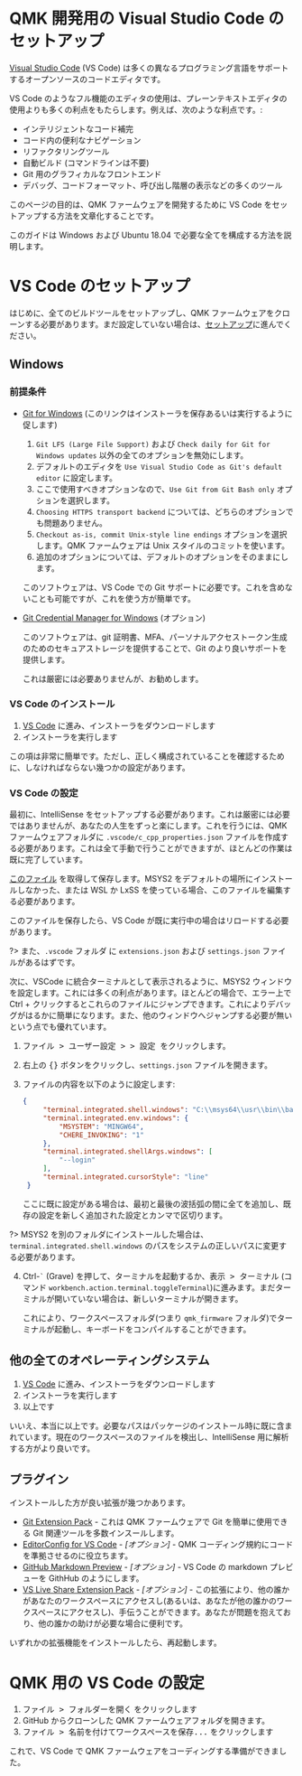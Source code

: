 # QMK 開発用の Visual Studio Code のセットアップ

<!---
  original document: 0.13.17:docs/other_vscode.md
  git diff 0.13.17 HEAD -- docs/other_vscode.md | cat
-->

[Visual Studio Code](https://code.visualstudio.com/) (VS Code) は多くの異なるプログラミング言語をサポートするオープンソースのコードエディタです。

VS Code のようなフル機能のエディタの使用は、プレーンテキストエディタの使用よりも多くの利点をもたらします。例えば、次のような利点です。:
* インテリジェントなコード補完
* コード内の便利なナビゲーション
* リファクタリングツール
* 自動ビルド (コマンドラインは不要)
* Git 用のグラフィカルなフロントエンド
* デバッグ、コードフォーマット、呼び出し階層の表示などの多くのツール

このページの目的は、QMK ファームウェアを開発するために VS Code をセットアップする方法を文章化することです。

このガイドは Windows および Ubuntu 18.04 で必要な全てを構成する方法を説明します。

# VS Code のセットアップ
はじめに、全てのビルドツールをセットアップし、QMK ファームウェアをクローンする必要があります。まだ設定していない場合は、[セットアップ](ja/newbs_getting_started.md)に進んでください。

## Windows

### 前提条件

* [Git for Windows](https://git-scm.com/download/win) (このリンクはインストーラを保存あるいは実行するように促します)

   1. `Git LFS (Large File Support)` および `Check daily for Git for Windows updates` 以外の全てのオプションを無効にします。
   2. デフォルトのエディタを `Use Visual Studio Code as Git's default editor` に設定します。
   3. ここで使用すべきオプションなので、`Use Git from Git Bash only` オプションを選択します。
   4. `Choosing HTTPS transport backend` については、どちらのオプションでも問題ありません。
   5. `Checkout as-is, commit Unix-style line endings` オプションを選択します。QMK ファームウェアは Unix スタイルのコミットを使います。
   6. 追加のオプションについては、デフォルトのオプションをそのままにします。

  このソフトウェアは、VS Code での Git サポートに必要です。これを含めないことも可能ですが、これを使う方が簡単です。

* [Git Credential Manager for Windows](https://github.com/Microsoft/Git-Credential-Manager-for-Windows/releases) (オプション)

   このソフトウェアは、git 証明書、MFA、パーソナルアクセストークン生成のためのセキュアストレージを提供することで、Git のより良いサポートを提供します。

   これは厳密には必要ありませんが、お勧めします。


### VS Code のインストール

1. [VS Code](https://code.visualstudio.com/) に進み、インストーラをダウンロードします
2. インストーラを実行します

この項は非常に簡単です。ただし、正しく構成されていることを確認するために、しなければならない幾つかの設定があります。

### VS Code の設定

最初に、IntelliSense をセットアップする必要があります。これは厳密には必要ではありませんが、あなたの人生をずっと楽にします。これを行うには、QMK ファームウェアフォルダに `.vscode/c_cpp_properties.json` ファイルを作成する必要があります。これは全て手動で行うことができますが、ほとんどの作業は既に完了しています。

[このファイル](https://gist.github.com/drashna/48e2c49ce877be592a1650f91f8473e8) を取得して保存します。MSYS2 をデフォルトの場所にインストールしなかった、または WSL か LxSS を使っている場合、このファイルを編集する必要があります。

このファイルを保存したら、VS Code が既に実行中の場合はリロードする必要があります。

?> また、`.vscode` フォルダ に `extensions.json` および `settings.json` ファイルがあるはずです。


次に、VSCode に統合ターミナルとして表示されるように、MSYS2 ウィンドウを設定します。これには多くの利点があります。ほとんどの場合で、エラー上で Ctrl + クリックするとこれらのファイルにジャンプできます。これによりデバッグがはるかに簡単になります。また、他のウィンドウへジャンプする必要が無いという点でも優れています。

1. <kbd><kbd>ファイル</kbd> > <kbd>ユーザー設定 ></kbd> > <kbd>設定</kbd> </kbd> をクリックします。
2. 右上の <kbd>{}</kbd> ボタンをクリックし、`settings.json` ファイルを開きます。
3. ファイルの内容を以下のように設定します:

   ```json
   {
        "terminal.integrated.shell.windows": "C:\\msys64\\usr\\bin\\bash.exe",
        "terminal.integrated.env.windows": {
            "MSYSTEM": "MINGW64",
            "CHERE_INVOKING": "1"
        },
        "terminal.integrated.shellArgs.windows": [
            "--login"
        ],
        "terminal.integrated.cursorStyle": "line"
    }
    ```

   ここに既に設定がある場合は、最初と最後の波括弧の間に全てを追加し、既存の設定を新しく追加された設定とカンマで区切ります。

?> MSYS2 を別のフォルダにインストールした場合は、`terminal.integrated.shell.windows` のパスをシステムの正しいパスに変更する必要があります。

4. Ctrl-<code>&#96;</code> (Grave) を押して、ターミナルを起動するか、<kbd><kbd>表示</kbd> > <kbd>ターミナル</kbd></kbd> (コマンド `workbench.action.terminal.toggleTerminal`)に進みます。まだターミナルが開いていない場合は、新しいターミナルが開きます。

   これにより、ワークスペースフォルダ(つまり `qmk_firmware` フォルダ)でターミナルが起動し、キーボードをコンパイルすることができます。


## 他の全てのオペレーティングシステム

1. [VS Code](https://code.visualstudio.com/) に進み、インストーラをダウンロードします
2. インストーラを実行します
3. 以上です

いいえ、本当に以上です。必要なパスはパッケージのインストール時に既に含まれています。現在のワークスペースのファイルを検出し、IntelliSense 用に解析する方がより良いです。

## プラグイン

インストールした方が良い拡張が幾つかあります。

* [Git Extension Pack](https://marketplace.visualstudio.com/items?itemName=donjayamanne.git-extension-pack) -
これは QMK ファームウェアで Git を簡単に使用できる Git 関連ツールを多数インスールします。
* [EditorConfig for VS Code](https://marketplace.visualstudio.com/items?itemName=EditorConfig.EditorConfig) - _[オプション]_ -  QMK コーディング規約にコードを準拠させるのに役立ちます。
* [GitHub Markdown Preview](https://marketplace.visualstudio.com/items?itemName=bierner.github-markdown-preview) - _[オプション]_ - VS Code の markdown プレビューを GithHub のようにします。
* [VS Live Share Extension Pack](https://marketplace.visualstudio.com/items?itemName=MS-vsliveshare.vsliveshare-pack) - _[オプション]_ - この拡張により、他の誰かがあなたのワークスペースにアクセスし(あるいは、あなたが他の誰かのワークスペースにアクセスし)、手伝うことができます。あなたが問題を抱えており、他の誰かの助けが必要な場合に便利です。

いずれかの拡張機能をインストールしたら、再起動します。

# QMK 用の VS Code の設定
1. <kbd><kbd>ファイル</kbd> > <kbd>フォルダーを開く</kbd></kbd> をクリックします
2. GitHub からクローンした QMK ファームウェアフォルダを開きます。
3. <kbd><kbd>ファイル</kbd> > <kbd>名前を付けてワークスペースを保存...</kbd></kbd> をクリックします

これで、VS Code で QMK ファームウェアをコーディングする準備ができました。
